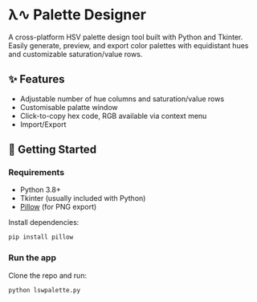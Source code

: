 # λ∿ Palette Designer

A cross-platform HSV palette design tool built with Python and Tkinter.  
Easily generate, preview, and export color palettes with equidistant hues and customizable saturation/value rows.  


## ✨ Features

- Adjustable number of hue columns and saturation/value rows
- Customisable palatte window
- Click-to-copy hex code, RGB available via context menu
- Import/Export


## 🚀 Getting Started

### Requirements
- Python 3.8+
- Tkinter (usually included with Python)
- [Pillow](https://pillow.readthedocs.io/en/stable/) (for PNG export)

Install dependencies:
```bash
pip install pillow
```
### Run the app
Clone the repo and run:
```bash
python lswpalette.py
```